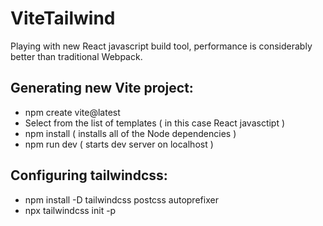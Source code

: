 # ViteTailwind

Playing with new React javascript build tool, performance is considerably better than traditional Webpack.

## Generating new Vite project:

* npm create vite@latest
* Select from the list of templates ( in this case React javasctipt )
* npm install ( installs all of the Node dependencies )
* npm run dev ( starts dev server on localhost )

## Configuring tailwindcss:

* npm install -D tailwindcss postcss autoprefixer
* npx tailwindcss init -p
